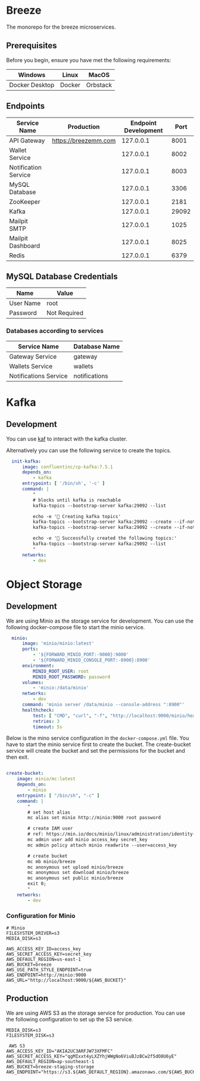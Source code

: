 # Breeze

The monorepo for the breeze microservices.

## Prerequisites

Before you begin, ensure you have met the following requirements:

| Windows        | Linux  | MacOS    |
|----------------|--------|----------|
| Docker Desktop | Docker | Orbstack |

## Endpoints

| Service Name         | Production           | Endpoint Development | Port  |
|----------------------|----------------------|----------------------|-------|
| API Gateway          | https://breezemm.com | 127.0.0.1            | 8001  |
| Wallet Service       |                      | 127.0.0.1            | 8002  |
| Notification Service |                      | 127.0.0.1            | 8003  |
| MySQL Database       |                      | 127.0.0.1            | 3306  |
| ZooKeeper            |                      | 127.0.0.1            | 2181  |
| Kafka                |                      | 127.0.0.1            | 29092 |
| Mailpit SMTP         |                      | 127.0.0.1            | 1025  |
| Mailpit Dashboard    |                      | 127.0.0.1            | 8025  |
| Redis                |                      | 127.0.0.1            | 6379  |

## MySQL Database Credentials

| Name      | Value        |
|-----------|--------------|
| User Name | root         |
| Password  | Not Required |

### Databases according to services

| Service Name          | Database Name |
|-----------------------|---------------|
| Gateway Service       | gateway       |
| Wallets Service       | wallets       |
| Notifications Service | notifications |

# Kafka

## Development

You can use [kaf](https://github.com/birdayz/kaf) to interact with the kafka cluster.

Alternatively you can use the following service to create the topics.

```yaml
  init-kafka:
      image: confluentinc/cp-kafka:7.5.1
      depends_on:
          - kafka
      entrypoint: [ '/bin/sh', '-c' ]
      command: |
          "
          # blocks until kafka is reachable
          kafka-topics --bootstrap-server kafka:29092 --list

          echo -e '🙌 Creating kafka topics'
          kafka-topics --bootstrap-server kafka:29092 --create --if-not-exists --topic wallets --replication-factor 1 --partitions 3
          kafka-topics --bootstrap-server kafka:29092 --create --if-not-exists --topic notifications --replication-factor 1 --partitions 3

          echo -e '🐙 Successfully created the following topics:'
          kafka-topics --bootstrap-server kafka:29092 --list
          "
      networks:
          - dev
```

# Object Storage

## Development

We are using Minio as the storage service for development. You can use the following docker-compose file to start the
minio service.

```yaml
  minio:
      image: 'minio/minio:latest'
      ports:
          - '${FORWARD_MINIO_PORT:-9000}:9000'
          - '${FORWARD_MINIO_CONSOLE_PORT:-8900}:8900'
      environment:
          MINIO_ROOT_USER: root
          MINIO_ROOT_PASSWORD: password
      volumes:
          - 'minio:/data/minio'
      networks:
          - dev
      command: 'minio server /data/minio --console-address ":8900"'
      healthcheck:
          test: [ "CMD", "curl", "-f", "http://localhost:9000/minio/health/live" ]
          retries: 3
          timeout: 5s
```

Below is the mino service configuration in the `docker-compose.yml` file.
You have to start the minio service first to create the bucket. The create-bucket service will create the bucket and set
the permissions for the bucket and then exit.

```yaml

create-bucket:
    image: minio/mc:latest
    depends_on:
        - minio
    entrypoint: [ "/bin/sh", "-c" ]
    command: |
        "
        # set host alias
        mc alias set minio http://minio:9000 root password

        # create IAM user
        # ref: https://min.io/docs/minio/linux/administration/identity-access-management/minio-user-management.html#id5
        mc admin user add minio access_key secret_key
        mc admin policy attach minio readwrite --user=access_key

        # create bucket
        mc mb minio/breeze
        mc anonymous set upload minio/breeze
        mc anonymous set download minio/breeze
        mc anonymous set public minio/breeze
        exit 0;
        "
    networks:
        - dev
```

### Configuration for Minio

```dotenv
# Minio
FILESYSTEM_DRIVER=s3
MEDIA_DISK=s3

AWS_ACCESS_KEY_ID=access_key
AWS_SECRET_ACCESS_KEY=secret_key
AWS_DEFAULT_REGION=us-east-1
AWS_BUCKET=breeze
AWS_USE_PATH_STYLE_ENDPOINT=true
AWS_ENDPOINT=http://minio:9000
AWS_URL="http://localhost:9000/${AWS_BUCKET}"
```

## Production

We are using AWS S3 as the storage service for production. You can use the following configuration to set up the S3
service.

```dotenv
MEDIA_DISK=s3
FILESYSTEM_DISK=s3

 AWS S3
AWS_ACCESS_KEY_ID="AKIA2UC3ARFJW73XFMFC"
AWS_SECRET_ACCESS_KEY="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"
AWS_DEFAULT_REGION=ap-southeast-1
AWS_BUCKET=breeze-staging-storage
AWS_ENDPOINT="https://s3.${AWS_DEFAULT_REGION}.amazonaws.com/${AWS_BUCKET}"
```
